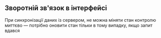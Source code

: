 ## Зворотній зв'язок в інтерфейсі

При синхронізації даних із сервером, не можна міняти стан контролю миттєво — потрібно оновити стан тільки в тому випадку, якщо запит вдався
